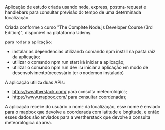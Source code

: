 Aplicação de estudo criada usando node, express, postma-request e handlebars para consultar previsão do tempo de uma determinada localização.

Criada conforme o curso "The Complete Node.js Developer Course (3rd Edition)", disponivel na plataforma Udemy.


para rodar a aplicação:
- instalar as dependencias utilizando comando npm install na pasta raiz da aplicação;
- utilizar o comando npm run start irá iniciar a aplicação;
- utilizar o comando npm run dev ira iniciar a aplicação em modo de desenvolvimento(necessário ter o nodemon instalado);

A aplicação utiliza duas APIs: 
- https://weatherstack.com/ para consulta meteorológica; 
- https://www.mapbox.com/ para consultar coordenadas;

A aplicação recebe do usuário o nome da localização, esse nome é enviado para o mapbox que devolve a coordenada com latitude e longitude, e então esses dados são enviados para a weatherstack que devolve a consulta meteorológica da area.